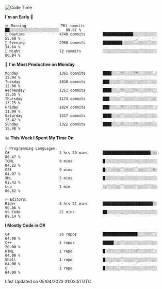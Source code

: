 <!--START_SECTION:waka-->
![Code Time](http://img.shields.io/badge/Code%20Time-1%2C012%20hrs%2027%20mins-blue)

**I'm an Early 🐤** 

```text
🌞 Morning                761 commits         ██░░░░░░░░░░░░░░░░░░░░░░░   08.91 % 
🌆 Daytime                4748 commits        ██████████████░░░░░░░░░░░   55.60 % 
🌃 Evening                2958 commits        █████████░░░░░░░░░░░░░░░░   34.64 % 
🌙 Night                  72 commits          ░░░░░░░░░░░░░░░░░░░░░░░░░   00.84 % 
```
📅 **I'm Most Productive on Monday** 

```text
Monday                   1361 commits        ████░░░░░░░░░░░░░░░░░░░░░   15.94 % 
Tuesday                  1030 commits        ███░░░░░░░░░░░░░░░░░░░░░░   12.06 % 
Wednesday                1311 commits        ████░░░░░░░░░░░░░░░░░░░░░   15.35 % 
Thursday                 1174 commits        ███░░░░░░░░░░░░░░░░░░░░░░   13.75 % 
Friday                   1024 commits        ███░░░░░░░░░░░░░░░░░░░░░░   11.99 % 
Saturday                 1317 commits        ████░░░░░░░░░░░░░░░░░░░░░   15.42 % 
Sunday                   1322 commits        ████░░░░░░░░░░░░░░░░░░░░░   15.48 % 
```


📊 **This Week I Spent My Time On** 

```text
💬 Programming Languages: 
C#                       3 hrs 20 mins       ██████████████████████░░░   86.47 % 
TOML                     9 mins              █░░░░░░░░░░░░░░░░░░░░░░░░   04.22 % 
CSS                      9 mins              █░░░░░░░░░░░░░░░░░░░░░░░░   04.07 % 
XML                      5 mins              █░░░░░░░░░░░░░░░░░░░░░░░░   02.43 % 
Lua                      1 min               ░░░░░░░░░░░░░░░░░░░░░░░░░   00.82 % 

🔥 Editors: 
Rider                    3 hrs 31 mins       ███████████████████████░░   90.86 % 
VS Code                  21 mins             ██░░░░░░░░░░░░░░░░░░░░░░░   09.14 % 
```

**I Mostly Code in C#** 

```text
C#                       16 repos            ████████████████░░░░░░░░░   64.00 % 
C++                      5 repos             █████░░░░░░░░░░░░░░░░░░░░   20.00 % 
HTML                     1 repo              █░░░░░░░░░░░░░░░░░░░░░░░░   04.00 % 
Shell                    1 repo              █░░░░░░░░░░░░░░░░░░░░░░░░   04.00 % 
C                        1 repo              █░░░░░░░░░░░░░░░░░░░░░░░░   04.00 % 
```




 Last Updated on 05/04/2023 01:03:51 UTC
<!--END_SECTION:waka-->
